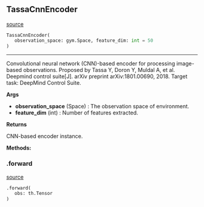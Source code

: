 #


## TassaCnnEncoder
[source](https://github.com/RLE-Foundation/rllte/blob/main/rllte/xploit/encoder/tassa_cnn_encoder.py/#L11)
```python 
TassaCnnEncoder(
   observation_space: gym.Space, feature_dim: int = 50
)
```


---
Convolutional neural network (CNN)-based encoder for processing image-based observations.
Proposed by Tassa Y, Doron Y, Muldal A, et al. Deepmind control suite[J].
arXiv preprint arXiv:1801.00690, 2018.
Target task: DeepMind Control Suite.


**Args**

* **observation_space** (Space) : The observation space of environment.
* **feature_dim** (int) : Number of features extracted.


**Returns**

CNN-based encoder instance.


**Methods:**


### .forward
[source](https://github.com/RLE-Foundation/rllte/blob/main/rllte/xploit/encoder/tassa_cnn_encoder.py/#L48)
```python
.forward(
   obs: th.Tensor
)
```

